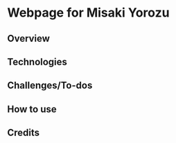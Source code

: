 # Webpage for Misaki Yorozu

## Overview

## Technologies

## Challenges/To-dos

## How to use

## Credits
